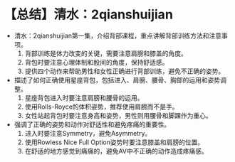 # 【总结】清水：2qianshuijian

-   清水：2qianshuijian第一集，介绍背部课程，重点讲解背部训练方法和注意事项。
    1.  背部训练是体力改变的关键，需要注意肩膀和膝盖的角度。
    2.  背包时要注意心理体制和股间的角度，保持舒适感。
    3.  提供四个动作来帮助男性和女性正确进行背部训练，避免不正确的姿势。
-   描述了如何正确使用星座背包，包括进入、肩膀、腰骨、胸部的运用和姿势调整。
    1.  星座背包进入时要注意肩膀和腰骨的运用。
    2.  使用Rolls-Royce的体积姿势，推荐使用肩膀而不是手。
    3.  女性站起背包时要注意身高和姿势，男性则用腰骨和脚踝作为重心。
-   强调了正确的姿势和动作对舒适性和避免疼痛的重要性。
    1.  进入时要注意Symmetry，避免Asymmetry。
    2.  使用Rowless Nice Full Option姿势时要注意膝盖和肩膀的位置。
    3.  在舒适的地方感觉到痛痛的，避免AV中不正确的动作造成疼痛感。